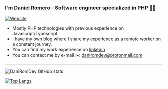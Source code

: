 ### I'm Daniel Romero - Software engineer specialized in PHP 👨‍💻

[![Website](https://img.shields.io/website?label=daniromdev.com&style=for-the-badge&url=https%3A%2F%2Fcodestackr.com)](https://daniromdev.com)

- Mostly PHP technologies with previous experience on Javascript/Typescript
- I have my own [blog][website] where I share my experience as a remote worker on a constant journey.
- You can find my work experience on [linkedin][linkedin]
- You can contact me by e-mail ✉️ daniromdev@protonmail.com

---

![DaniRomDev GitHub stats](https://github-readme-stats.vercel.app/api?username=DaniRomDev&theme=ayu-mirage&show_icons=true)

[website]: https://daniromdev.com
[linkedin]: https://linkedin.com/in/romerodeveloper

[![Top Langs](https://github-readme-stats.vercel.app/api/top-langs/?username=DaniRomDev&layout=compact)](https://github.com/anuraghazra/github-readme-stats)
